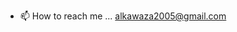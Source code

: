 - 📫 How to reach me ... alkawaza2005@gmail.com

<!---
ahmedalkawaz/ahmedalkawaz is a ✨ special ✨ repository because its `README.md` (this file) appears on your GitHub profile.
You can click the Preview link to take a look at your changes.
--->
